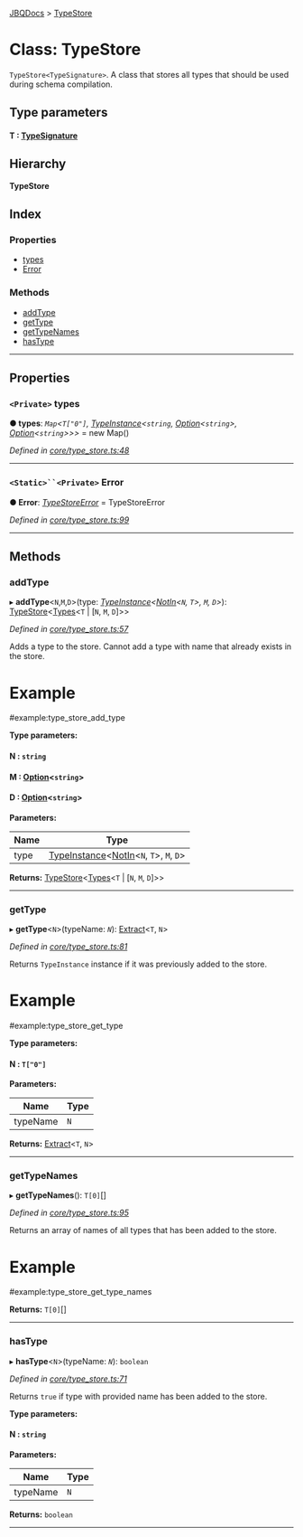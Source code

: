 [JBQDocs](../README.md) > [TypeStore](../classes/typestore.md)

# Class: TypeStore

`TypeStore<TypeSignature>`. A class that stores all types that should be used during schema compilation.

## Type parameters
#### T :  [TypeSignature](../#typesignature)
## Hierarchy

**TypeStore**

## Index

### Properties

* [types](typestore.md#types)
* [Error](typestore.md#error)

### Methods

* [addType](typestore.md#addtype)
* [getType](typestore.md#gettype)
* [getTypeNames](typestore.md#gettypenames)
* [hasType](typestore.md#hastype)

---

## Properties

<a id="types"></a>

### `<Private>` types

**● types**: *`Map`<`T["0"]`, [TypeInstance](typeinstance.md)<`string`, [Option](../#option)<`string`>, [Option](../#option)<`string`>>>* =  new Map()

*Defined in [core/type_store.ts:48](https://github.com/krnik/vjs-validator/blob/0be452f/src/core/type_store.ts#L48)*

___
<a id="error"></a>

### `<Static>``<Private>` Error

**● Error**: *[TypeStoreError](typestoreerror.md)* =  TypeStoreError

*Defined in [core/type_store.ts:99](https://github.com/krnik/vjs-validator/blob/0be452f/src/core/type_store.ts#L99)*

___

## Methods

<a id="addtype"></a>

###  addType

▸ **addType**<`N`,`M`,`D`>(type: *[TypeInstance](typeinstance.md)<[NotIn](../#notin)<`N`, `T`>, `M`, `D`>*): [TypeStore](typestore.md)<[Types](../#types)<`T` \| [`N`, `M`, `D`]>>

*Defined in [core/type_store.ts:57](https://github.com/krnik/vjs-validator/blob/0be452f/src/core/type_store.ts#L57)*

Adds a type to the store. Cannot add a type with name that already exists in the store.

Example
=======

#example:type\_store\_add\_type

**Type parameters:**

#### N :  `string`
#### M :  [Option](../#option)<`string`>
#### D :  [Option](../#option)<`string`>
**Parameters:**

| Name | Type |
| ------ | ------ |
| type | [TypeInstance](typeinstance.md)<[NotIn](../#notin)<`N`, `T`>, `M`, `D`> |

**Returns:** [TypeStore](typestore.md)<[Types](../#types)<`T` \| [`N`, `M`, `D`]>>

___
<a id="gettype"></a>

###  getType

▸ **getType**<`N`>(typeName: *`N`*): [Extract](../#extract)<`T`, `N`>

*Defined in [core/type_store.ts:81](https://github.com/krnik/vjs-validator/blob/0be452f/src/core/type_store.ts#L81)*

Returns `TypeInstance` instance if it was previously added to the store.

Example
=======

#example:type\_store\_get\_type

**Type parameters:**

#### N :  `T["0"]`
**Parameters:**

| Name | Type |
| ------ | ------ |
| typeName | `N` |

**Returns:** [Extract](../#extract)<`T`, `N`>

___
<a id="gettypenames"></a>

###  getTypeNames

▸ **getTypeNames**(): `T[0]`[]

*Defined in [core/type_store.ts:95](https://github.com/krnik/vjs-validator/blob/0be452f/src/core/type_store.ts#L95)*

Returns an array of names of all types that has been added to the store.

Example
=======

#example:type\_store\_get\_type\_names

**Returns:** `T[0]`[]

___
<a id="hastype"></a>

###  hasType

▸ **hasType**<`N`>(typeName: *`N`*): `boolean`

*Defined in [core/type_store.ts:71](https://github.com/krnik/vjs-validator/blob/0be452f/src/core/type_store.ts#L71)*

Returns `true` if type with provided name has been added to the store.

**Type parameters:**

#### N :  `string`
**Parameters:**

| Name | Type |
| ------ | ------ |
| typeName | `N` |

**Returns:** `boolean`

___

